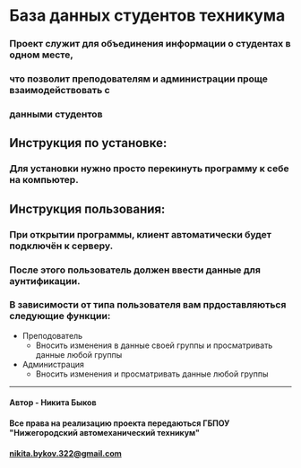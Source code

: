 # База данных студентов техникума

###    Проект служит для объединения информации о студентах в одном месте, 
### что позволит преподователям и администрации проще взаимодействовать с
### данными студентов


## Инструкция по установке:
### Для установки нужно просто перекинуть программу к себе на компьютер.


## Инструкция пользования:
### При открытии программы, клиент автоматически будет подключён к серверу.
### После этого пользователь должен ввести данные для аунтификации.
### В зависимости от типа пользователя вам прдоставляються следующие функции:
- Преподователь
    - Вносить изменения в данные своей группы и просматривать данные любой группы
- Администрация
    - Вносить изменения и просматривать данные любой группы

---

#### Автор - Никита Быков

#### Все права на реализацию проекта передаються ГБПОУ "Нижегородский автомеханический техникум"

#### nikita.bykov.322@gmail.com